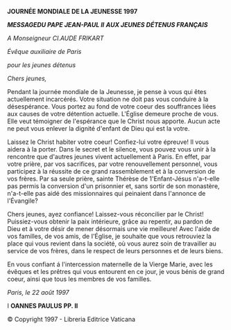 **JOURNÉE MONDIALE DE LA JEUNESSE 1997**

***MESSAGE******DU PAPE JEAN-PAUL II*** ***AUX JEUNES DÉTENUS FRANÇAIS***

*A Monseigneur CI.AUDE FRIKART*

*Évêque auxiliaire de Paris*

*pour les jeunes détenus*

*Chers jeunes,*

Pendant la journée mondiale de la Jeunesse, je pense à vous qui êtes actuellement incarcérés. Votre situation ne doit pas vous conduire à la désespérance. Vous portez au fond de votre coeur des souffrances liées aux causes de votre détention actuelle. L'Église demeure proche de vous. Elle veut témoigner de l'espérance que le Christ nous apporte. Aucun acte ne peut vous enlever la dignité d'enfant de Dieu qui est la votre.

Laissez le Christ habiter votre coeur! Confiez-lui votre épreuve! Il vous aidera à la porter. Dans le secret et le silence, vous pouvez vous unir à la rencontre que d'autres jeunes vivent actuellement à Paris. En effet, par votre prière, par vos sacrifices, par votre renouvellement personnel, vous participez à la réussite de ce grand rassemblement et à la conversion de vos frères. Par sa seule prière, sainte Thérèse de 1'Enfant-Jésus n'a-t-elle pas permis la conversion d'un prisonnier et, sans sortir de son monastère, n'a-t-elle pas aidé des missionnaires qui peinaient dans l'annonce de l'Évangile?

Chers jeunes, ayez confiance! Laissez-vous réconcilier par le Christ! Puissiez-vous obtenir la paix intérieure, grâce au repentir, au pardon de Dieu et à votre désir de mener désormais une vie meilleure! Avec l'aide de vos familles, de vos amis, de I'Église, je souhaite que vous retrouviez la place qui vous revient dans la société, où vous aurez soin de travailler au service de vos frères, dans le respect de leurs personnes et de leurs biens.

En vous confiant á l'intercession maternelle de la Vierge Marie, avec les évêques et les prêtres qui vous entourent en ce jour, je vous bénis de grand coeur, ainsi que tous les membres de vos familles.

*Paris, le 22 août 1997*

I **OANNES PAULUS PP. II**

© Copyright 1997 - Libreria Editrice Vaticana